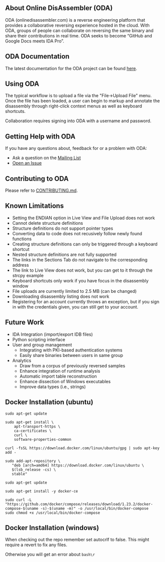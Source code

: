 ## About Online DisAssembler (ODA)

ODA (onlinedisassembler.com) is a reverse engineering platform that provides a
collaborative reversing experience hosted in the cloud.  With ODA, groups of
people can collaborate on reversing the same binary and share their
contributions in real time.  ODA seeks to become “GitHub and Google Docs meets
IDA Pro”.

## ODA Documentation

The latest documentation for the ODA project can be found
[here](https://onlinedisassembler.com/doc).

## Using ODA

The typical workflow is to upload a file via the "File->Upload File" menu.
Once the file has been loaded, a user can begin to markup and annotate the
disassembly through right-click context menus as well as keyboard shortcuts.

Collaboration requires signing into ODA with a username and password.

## Getting Help with ODA

If you have any questions about, feedback for or a problem with ODA:

* Ask a question on the [Mailing List](https://groups.google.com/a/syscall7.com/forum/#!forum/oda)
* [Open an Issue](https://github.com/syscall7/oda/issues/new)

## Contributing to ODA

Please refer to [CONTRIBUTING.md](CONTRIBUTING.md).

## Known Limitations

* Setting the ENDIAN option in Live View and File Upload does not work
* Cannot delete structure definitions
* Structure definitions do not support pointer types
* Converting data to code does not recusively follow newly found functions
* Creating structure definitions can only be triggered through a keyboard shortcut
* Nested structure definitions are not fully supported
* The links in the Sections Tab do not navigate to the corresponding address
* The link to Live View does not work, but you can get to it through the
  strcpy example
* Keyboard shortcuts only work if you have focus in the disassembly window
* File uploads are currently limited to 2.5 MB (can be changed)
* Downloading disassembly listing does not work
* Registering for an account currently throws an exception, but if you sign in
  with the credentials given, you can still get to your account.

## Future Work

* IDA Integration (import/export IDB files)
* Python scripting interface
* User and group management
  * Integrating with PKI-based authentication systems
  * Easily share binaries between users in same group
* Analytics
  * Draw from a corpus of previously reversed samples
  * Enhance integration of runtime analysis
  * Automatic import table reconstruction
  * Enhance dissection of Windows executables
  * Improve data types (i.e., strings)

## Docker Installation (ubuntu)

```$bash
sudo apt-get update

sudo apt-get install \
    apt-transport-https \
    ca-certificates \
    curl \
    software-properties-common

curl -fsSL https://download.docker.com/linux/ubuntu/gpg | sudo apt-key add -

sudo add-apt-repository \
   "deb [arch=amd64] https://download.docker.com/linux/ubuntu \
   $(lsb_release -cs) \
   stable"
   
sudo apt-get update   

sudo apt-get install -y docker-ce

sudo curl -L "https://github.com/docker/compose/releases/download/1.23.2/docker-compose-$(uname -s)-$(uname -m)" -o /usr/local/bin/docker-compose
sudo chmod +x /usr/local/bin/docker-compose

```
## Docker Installation (windows)

When checking out the repo remember set autocrlf to false. This might require a revert to fix any files.

Otherwise you will get an error about ```bash\r```